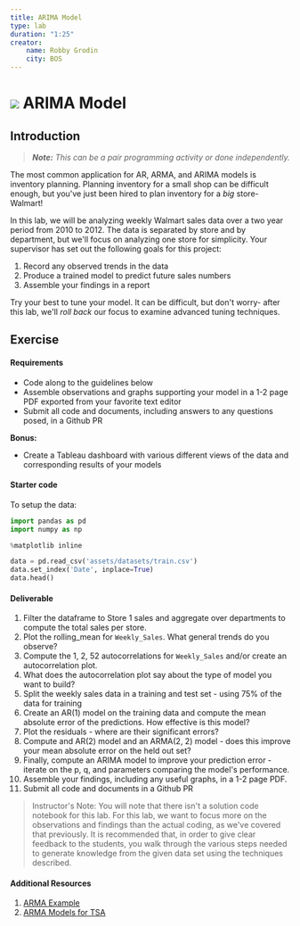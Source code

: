 ```yaml
---
title: ARIMA Model
type: lab
duration: "1:25"
creator:
    name: Robby Grodin
    city: BOS
---
```

# ![](https://ga-dash.s3.amazonaws.com/production/assets/logo-9f88ae6c9c3871690e33280fcf557f33.png) ARIMA Model

## Introduction

> ***Note:*** _This can be a pair programming activity or done independently._

The most common application for AR, ARMA, and ARIMA models is inventory planning. Planning inventory for a small shop can be difficult enough, but you've just been hired to plan inventory for a _big_ store- Walmart!

In this lab, we will be analyzing weekly Walmart sales data over a two year period from 2010 to 2012. The data is separated by store and by department, but we'll focus on analyzing one store for simplicity. Your supervisor has set out the following goals for this project:

1. Record any observed trends in the data
1. Produce a trained model to predict future sales numbers
1. Assemble your findings in a report

Try your best to tune your model. It can be difficult, but don't worry- after this lab, we'll _roll back_ our focus to examine advanced tuning techniques.

## Exercise

#### Requirements

- Code along to the guidelines below
- Assemble observations and graphs supporting your model in a 1-2 page PDF exported from your favorite text editor
- Submit all code and documents, including answers to any questions posed, in a Github PR

**Bonus:**
- Create a Tableau dashboard with various different views of the data and corresponding results of your models

#### Starter code

To setup the data:

```python
import pandas as pd
import numpy as np

%matplotlib inline

data = pd.read_csv('assets/datasets/train.csv')
data.set_index('Date', inplace=True)
data.head()
```

#### Deliverable

1. Filter the dataframe to Store 1 sales and aggregate over departments to compute the total sales per store.
1. Plot the rolling_mean for `Weekly_Sales`. What general trends do you observe?
1. Compute the 1, 2, 52 autocorrelations for `Weekly_Sales` and/or create an autocorrelation plot.
1. What does the autocorrelation plot say about the type of model you want to build?
1. Split the weekly sales data in a training and test set - using 75% of the data for training
1. Create an AR(1) model on the training data and compute the mean absolute error of the predictions. How effective is this model?
1. Plot the residuals - where are their significant errors?
1. Compute and AR(2) model and an ARMA(2, 2) model - does this improve your mean absolute error on the held out set?
1. Finally, compute an ARIMA model to improve your prediction error - iterate on the p, q, and parameters comparing the model's performance.
1. Assemble your findings, including any useful graphs, in a 1-2 page PDF.
1. Submit all code and documents in a Github PR

> Instructor's Note: You will note that there isn't a solution code notebook for this lab. For this lab, we want to focus more on the observations and findings than the actual coding, as we've covered that previously. It is recommended that, in order to give clear feedback to the students, you walk through the various steps needed to generate knowledge from the given data set using the techniques described.

#### Additional Resources

1. [ARMA Example](http://statsmodels.sourceforge.net/devel/examples/notebooks/generated/tsa_arma.html)
2. [ARMA Models for TSA](https://www.quantstart.com/articles/Autoregressive-Moving-Average-ARMA-p-q-Models-for-Time-Series-Analysis-Part-1)
